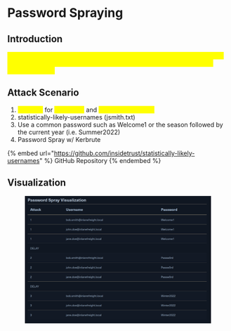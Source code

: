 # Password Spraying

## Introduction

<mark style="color:yellow;">Password spraying is an attack involving an attempt to log into an exposed service using one common password and a longer list of usernames or email addresses</mark>

## Attack Scenario

1. <mark style="color:yellow;">Kerbrute</mark> for <mark style="color:yellow;">Userenum</mark> and <mark style="color:yellow;">Password Spraying</mark>
2. statistically-likely-usernames (jsmith.txt)
3. Use a common password such as Welcome1 or the season followed by the current year (i.e. Summer2022)
4. Password Spray w/ Kerbrute

{% embed url="https://github.com/insidetrust/statistically-likely-usernames" %}
GitHub Repository
{% endembed %}

## Visualization

<figure><img src="../../../.gitbook/assets/image (3) (1) (1) (1) (2).png" alt=""><figcaption></figcaption></figure>
